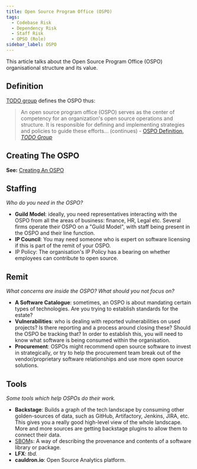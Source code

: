 ```yaml
---
title: Open Source Program Office (OSPO)
tags:
  - Codebase Risk
  - Dependency Risk
  - Staff Risk
  - OPSO (Role)
sidebar_label: OSPO
---
```


This article talks about the Open Source Program Office (OSPO) organisational structure and its value.

## Definition

[TODO group](https://github.com/todogroup/ospodefinition.org) defines the OSPO thus:

> An open source program office (OSPO) serves as the center of competency for an organization's open source operations and structure. It is responsible for defining and implementing strategies and policies to guide these efforts... (continues) - [OSPO Definition, _TODO Group_](https://github.com/todogroup/ospodefinition.org)

## Creating The OSPO

**See:** [Creating An OSPO](../Activities/Level-2/Creating-An-OSPO)

## Staffing

_Who do you need in the OSPO?_

- **Guild Model**:  ideally, you need representatives interacting with the OSPO from all the areas of business: finance, HR, Legal etc.   Several firms operate their OSPO on a "Guild Model", with staff being present in the OSPO and their line function.
- **IP Council**:  You may need someone who is expert on software licensing if this is part of the remit of your OSPO.
- IP Policy: The organisation's IP Policy has a bearing on whether employees can contribute to open source.  

## Remit

_What concerns are inside the OSPO?  What should you not focus on?_

- **A Software Catalogue**: sometimes, an OSPO is about mandating certain types of technologies.  Are you trying to establish standards for the estate?   
- **Vulnerabilities**:  who is dealing with reported vulnerabilities on used projects?  Is there reporting and a process around closing these?   Should the OSPO be tracking that?   In order to establish this, you will need to know what software is being consumed within the organisation.
- **Procurement**: OSPOs might recommend open source software to invest in strategically, or try to help the procurement team break out of the vendor/proprietary software relationships and use more open source solutions.

## Tools

_Some tools which help OSPOs do their work._

- **Backstage**:  Builds a graph of the tech landscape by consuming other golden-sources of data, such as GitHub, Artifactory, Jenkins, JIRA, etc.   This gives you a really good high-level view of the whole landscape.   More and more sources are getting backstage plugins to allow them to connect their data.  
- [SBOM](https://en.wikipedia.org/wiki/Software_supply_chain)s: A way of describing the provenance and contents of a software library or package.
- **LFX**: _tbd._
- **cauldron.io**: Open Source Analytics platform.

